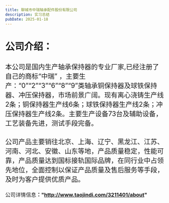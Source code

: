 ```yaml
---
title: 聊城市中瑞轴承配件股份有限公司
description: 实习总结
pubDate: 2025-01-18
---
```


# <span style="font-size:30px">公司介绍：</span>

## <span style="font-weight:lighter">本公司是国内生产轴承保持器的专业厂家,已经注册了自己的商标“中瑞” ，主要生产：“0”“2”“3”“6”“8”“9”类轴承铜保持器及球铁保持器、冲压保持器，市场前景广阔。现有离心浇铸生产线2条；铜保持器生产线6条；球铁保持器生产线2条；冲压保持器生产线2条。主要生产设备73台及辅助设备，工艺装备先进，测试手段完备。</span>

## <span style="font-weight:lighter">公司产品主要销往北京、上海、辽宁、黑龙江、江苏、河南、河北、安徽、山东等地，产品质量稳定，性能可靠，产品质量达到国标接轨国际品牌，在同行业中占领先地位，全面控制以保证产品质量及售后服务等手段，及时为客户提供优质产品。</span>

### <span style="font-weight:lighter">公司详情信息</span>："http://www.taojindi.com/3211401/about"